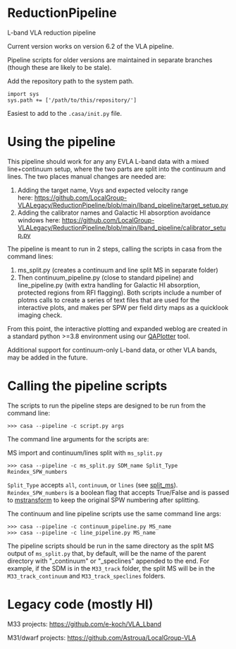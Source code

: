 # ReductionPipeline
L-band VLA reduction pipeline

Current version works on version 6.2 of the VLA pipeline.

Pipeline scripts for older versions are maintained in separate branches
(though these are likely to be stale).

Add the repository path to the system path.
```
import sys
sys.path += ['/path/to/this/repository/']
```
Easiest to add to the `.casa/init.py` file.

# Using the pipeline

This pipeline should work for any any EVLA L-band data with a mixed line+continuum setup, where the two parts are split into the continuum and lines. The two places manual changes are needed are:

1. Adding the target name, Vsys and expected velocity range here: https://github.com/LocalGroup-VLALegacy/ReductionPipeline/blob/main/lband_pipeline/target_setup.py
2. Adding the calibrator names and Galactic HI absorption avoidance windows here: https://github.com/LocalGroup-VLALegacy/ReductionPipeline/blob/main/lband_pipeline/calibrator_setup.py

The pipeline is meant to run in 2 steps, calling the scripts in casa from the command lines:

1. ms_split.py (creates a continuum and line split MS in separate folder)
2. Then continuum_pipeline.py (close to standard pipeline) and line_pipeline.py (with extra handling for Galactic HI absorption, protected regions from RFI flagging). Both scripts include a number of plotms calls to create a series of text files that are used for the interactive plots, and makes per SPW per field dirty maps as a quicklook imaging check.

From this point, the interactive plotting and expanded weblog are created in a standard python >=3.8 environment using our [QAPlotter](https://github.com/LocalGroup-VLALegacy/QAPlotter) tool.

Additional support for continuum-only L-band data, or other VLA bands, may be added in the future.

# Calling the pipeline scripts

The scripts to run the pipeline steps are designed to be run from the command line:

    >>> casa --pipeline -c script.py args

The command line arguments for the scripts are:

MS import and continuum/lines split with `ms_split.py`

    >>> casa --pipeline -c ms_split.py SDM_name Split_Type Reindex_SPW_numbers

`Split_Type` accepts `all`, `continuum`, or `lines` (see [split_ms](https://github.com/LocalGroup-VLALegacy/ReductionPipeline/blob/main/lband_pipeline/ms_split_tools.py#L157)). `Reindex_SPW_numbers` is a boolean flag that accepts True/False and is passed to [mstransform](https://casadocs.readthedocs.io/en/stable/api/tt/casatasks.manipulation.mstransform.html?highlight=mstransform#reindex) to keep the original SPW numbering after splitting.

The continuum and line pipeline scripts use the same command line args:

    >>> casa --pipeline -c continuum_pipeline.py MS_name
    >>> casa --pipeline -c line_pipeline.py MS_name

The pipeline scripts should be run in the same directory as the split MS output of `ms_split.py` that, by default,
will be the name of the parent directory with "_continuum" or "_speclines" appended to the end. For example, if the
SDM is in the `M33_track` folder, the split MS will be in the `M33_track_continuum` and `M33_track_speclines`
folders.

# Legacy code (mostly HI)

M33 projects: https://github.com/e-koch/VLA_Lband

M31/dwarf projects: https://github.com/Astroua/LocalGroup-VLA
